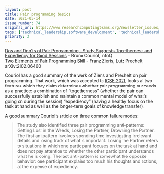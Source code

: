 ```yaml
---
layout: post
title: Pair programming basics
date: 2021-05-14
issue_number: 74
original_url: https://www.researchcomputingteams.org/newsletter_issues/0074
tags: ['technical_leadership,software_development', 'technical_leadership,other']
priority: 3
---
```


<!-- markdownlint-disable MD033 -->
<!-- markdownlint-disable MD041 -->
<!-- markdownlint-disable MD049 -->

[Dos and Don’ts of Pair Programming - Study Suggests Togetherness and Expediency for Good Sessions](https://www.infoq.com/news/2021/05/pair-programming-dos-donts-study/) - Bruno Couriol, InfoQ<br/>
[Two Elements of Pair Programming Skill](https://arxiv.org/abs/2102.06460) - Franz Zieris, Lutz Prechelt, arXiv:2102.06460

Couriol has a good summary of the work of Zieris and Prechelt on pair programming.   That work, which was accepted to [ICSE 2021](https://conf.researchr.org/home/icse-2021), looks at two features which they claim determines whether pair programming succeeds as a practice: a combination of “togetherness” (whether the pair can successfully establish and maintain a common mental model of what’s going on during the session) “expediency” (having a healthy focus on the task at hand as well as the longer-term goals of knowledge transfer).

A good summary Couriol’s article on three common failure modes:

> The study also identified three pair programming anti-patterns: Getting Lost in the Weeds, Losing the Partner, Drowning the Partner. The first antipattern involves spending time investigating irrelevant details and losing track of what is important. Losing the Partner refers to situations in which one participant focuses on the task at hand and does not pay attention to whether the other participant understands what he is doing. The last anti-pattern is somewhat the opposite behavior: one participant explains too much his thoughts and actions, at the expense of expediency.
